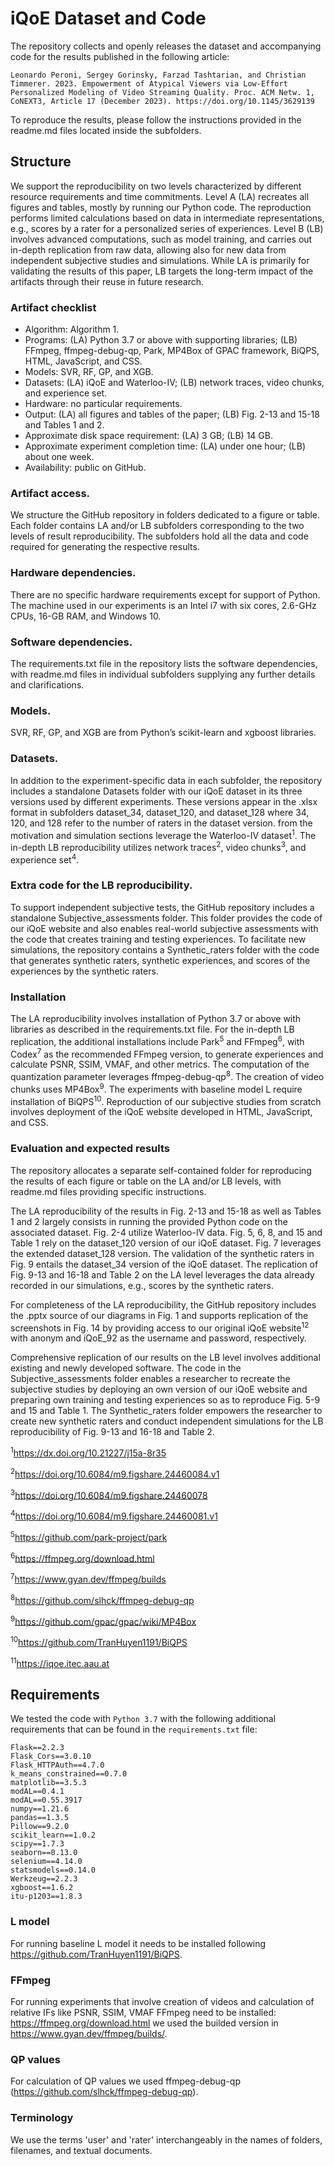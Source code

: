 # iQoE Dataset and Code
The repository collects and openly releases the dataset and accompanying code for the results published in the following article: 
    
    Leonardo Peroni, Sergey Gorinsky, Farzad Tashtarian, and Christian Timmerer. 2023. Empowerment of Atypical Viewers via Low-Effort Personalized Modeling of Video Streaming Quality. Proc. ACM Netw. 1, CoNEXT3, Article 17 (December 2023). https://doi.org/10.1145/3629139 

To reproduce the results, please follow the instructions provided in the readme.md files located inside the subfolders.

## Structure
We support the reproducibility on two levels characterized by different resource requirements and time commitments. Level A (LA) recreates all figures and tables, mostly by running
our Python code. The reproduction performs limited calculations based on data in intermediate representations, e.g., scores by a rater for a personalized series of experiences. Level B (LB) involves advanced computations, such as model training, and carries out in-depth replication from raw
data, allowing also for new data from independent subjective studies and simulations. While LA is
primarily for validating the results of this paper, LB targets the long-term impact of the artifacts
through their reuse in future research.

### Artifact checklist
- Algorithm: Algorithm 1.
- Programs: (LA) Python 3.7 or above with supporting libraries; (LB) FFmpeg, ffmpeg-debug-qp, Park,
MP4Box of GPAC framework, BiQPS, HTML, JavaScript, and CSS.
- Models: SVR, RF, GP, and XGB.
- Datasets: (LA) iQoE and Waterloo-IV; (LB) network traces, video chunks, and experience set.
- Hardware: no particular requirements.
- Output: (LA) all figures and tables of the paper; (LB) Fig. 2-13 and 15-18 and Tables 1 and 2.
- Approximate disk space requirement: (LA) 3 GB; (LB) 14 GB.
- Approximate experiment completion time: (LA) under one hour; (LB) about one week.
- Availability: public on GitHub.

### Artifact access. 
We structure the GitHub repository in folders dedicated to a figure or table. Each folder contains LA and/or LB
subfolders corresponding to the two levels of result reproducibility. The subfolders hold all the data
and code required for generating the respective results.
### Hardware dependencies. 
There are no specific hardware requirements except for support of
Python. The machine used in our experiments is an Intel i7 with six cores, 2.6-GHz CPUs, 16-GB
RAM, and Windows 10.
### Software dependencies. 
The requirements.txt file in the repository lists the software dependencies, with readme.md files in individual subfolders supplying any further details and clarifications.
### Models. 
SVR, RF, GP, and XGB are from Python’s scikit-learn and xgboost libraries.
### Datasets. 
In addition to the experiment-specific data in each subfolder, the repository includes a standalone Datasets folder with our iQoE dataset in its three versions used by different
experiments. These versions appear in the .xlsx format in subfolders dataset_34, dataset_120, and
dataset_128 where 34, 120, and 128 refer to the number of raters in the dataset version. from the motivation and simulation sections leverage the Waterloo-IV dataset<sup>1</sup>. The in-depth LB
reproducibility utilizes network traces<sup>2</sup>, video chunks<sup>3</sup>, and experience set<sup>4</sup>.

### Extra code for the LB reproducibility. 
To support independent subjective tests, the GitHub repository includes a standalone Subjective_assessments folder. This folder provides the code of our
iQoE website and also enables real-world subjective assessments with the code that creates training
and testing experiences. To facilitate new simulations, the repository contains a Synthetic_raters
folder with the code that generates synthetic raters, synthetic experiences, and scores of the
experiences by the synthetic raters.

### Installation
The LA reproducibility involves installation of Python 3.7 or above with libraries as described in the
requirements.txt file. For the in-depth LB replication, the additional installations include Park<sup>5</sup> and
FFmpeg<sup>6</sup>, with Codex<sup>7</sup> as the recommended FFmpeg version, to generate experiences and
calculate PSNR, SSIM, VMAF, and other metrics. The computation of the quantization parameter
leverages ffmpeg-debug-qp<sup>8</sup>. The creation of video chunks uses MP4Box<sup>9</sup>. The experiments with baseline
model L require installation of BiQPS<sup>10</sup>. Reproduction of our subjective studies from scratch involves
deployment of the iQoE website developed in HTML, JavaScript, and CSS.

### Evaluation and expected results
The repository allocates a separate self-contained folder for reproducing the results of each figure or table on the LA and/or LB levels, with readme.md files providing
specific instructions.

The LA reproducibility of the results in Fig. 2-13 and 15-18 as well as Tables 1 and 2 largely
consists in running the provided Python code on the associated dataset. Fig. 2-4 utilize Waterloo-IV
data. Fig. 5, 6, 8, and 15 and Table 1 rely on the dataset_120 version of our iQoE dataset. Fig. 7
leverages the extended dataset_128 version. The validation of the synthetic raters in Fig. 9 entails
the dataset_34 version of the iQoE dataset. The replication of Fig. 9-13 and 16-18 and Table 2 on the
LA level leverages the data already recorded in our simulations, e.g., scores by the synthetic raters.

For completeness of the LA reproducibility, the GitHub repository includes the .pptx source of
our diagrams in Fig. 1 and supports replication of the screenshots in Fig. 14 by providing access to
our original iQoE website<sup>12</sup> with anonym and iQoE_92 as the username and password, respectively.

Comprehensive replication of our results on the LB level involves additional existing and newly
developed software. The code in the Subjective_assessments folder enables a researcher to recreate
the subjective studies by deploying an own version of our iQoE website and preparing own training
and testing experiences so as to reproduce Fig. 5-9 and 15 and Table 1. The Synthetic_raters folder
empowers the researcher to create new synthetic raters and conduct independent simulations for
the LB reproducibility of Fig. 9-13 and 16-18 and Table 2.

<sup>1</sup>https://dx.doi.org/10.21227/j15a-8r35

<sup>2</sup>https://doi.org/10.6084/m9.figshare.24460084.v1

<sup>3</sup>https://doi.org/10.6084/m9.figshare.24460078

<sup>4</sup>https://doi.org/10.6084/m9.figshare.24460081.v1

<sup>5</sup>https://github.com/park-project/park

<sup>6</sup>https://ffmpeg.org/download.html

<sup>7</sup>https://www.gyan.dev/ffmpeg/builds

<sup>8</sup>https://github.com/slhck/ffmpeg-debug-qp

<sup>9</sup>https://github.com/gpac/gpac/wiki/MP4Box

<sup>10</sup>https://github.com/TranHuyen1191/BiQPS

<sup>11</sup>https://iqoe.itec.aau.at


## Requirements

We tested the code with `Python 3.7` with the following additional requirements that can be found in the `requirements.txt` file:

```
Flask==2.2.3
Flask_Cors==3.0.10
Flask_HTTPAuth==4.7.0
k_means_constrained==0.7.0
matplotlib==3.5.3
modAL==0.4.1
modAL==0.55.3917
numpy==1.21.6
pandas==1.3.5
Pillow==9.2.0
scikit_learn==1.0.2
scipy==1.7.3
seaborn==0.13.0
selenium==4.14.0
statsmodels==0.14.0
Werkzeug==2.2.3
xgboost==1.6.2
itu-p1203==1.8.3
```
### L model
For running baseline L model it needs to be installed following https://github.com/TranHuyen1191/BiQPS. 

### FFmpeg
For running experiments that involve creation of videos and calculation of relative IFs like PSNR, SSIM, VMAF FFmpeg need to be installed: https://ffmpeg.org/download.html we used the builded version in https://www.gyan.dev/ffmpeg/builds/. 

### QP values
For calculation of QP values we used ffmpeg-debug-qp (https://github.com/slhck/ffmpeg-debug-qp).

### Terminology
We use the terms 'user' and 'rater' interchangeably in the names of folders, filenames, and textual documents.